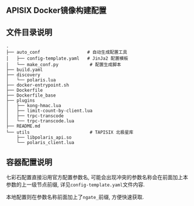 ## APISIX Docker镜像构建配置

## 文件目录说明

```shell
.
├── auto_conf                  # 自动生成配置工具
│   ├── config-template.yaml   # JinJa2 配置模板
│   └── make_conf.py            # 配置生成脚本
├── build.yaml
├── discovery
│   └── polaris.lua
├── docker-entrypoint.sh
├── Dockerfile
├── Dockerfile_base
├── plugins
│   ├── kong-hmac.lua
│   ├── limit-count-by-client.lua
│   ├── trpc-transcode
│   └── trpc-transcode.lua
├── README.md
└── utils                       # TAPISIX 北极星库
    ├── libpolaris_api.so
    └── polaris_client.lua
```

## 容器配置说明
七彩石配置直接沿用官方配置参数名, 可能会出现冲突的参数名称会在前面加上本参数的上一级节点前缀, 详见`config-template.yaml`文件内容.

本地配置则在参数名称前面加上了`ngate_`前缀, 方便快速获取.
